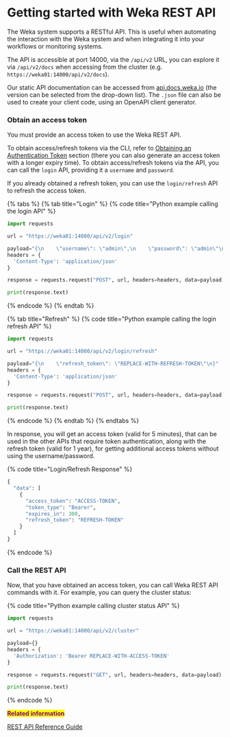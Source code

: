 # Getting started with Weka REST API



The Weka system supports a RESTful API. This is useful when automating the interaction with the Weka system and when integrating it into your workflows or monitoring systems.

The API is accessible at port 14000, via the `/api/v2` URL, you can explore it via `/api/v2/docs` when accessing from the cluster (e.g. `https://weka01:14000/api/v2/docs`).

Our static API documentation can be accessed from [api.docs.weka.io](https://api.docs.weka.io) (the version can be selected from the drop-down list). The `.json` file can also be used to create your client code, using an OpenAPI client generator.

### Obtain an access token

You must provide an access token to use the Weka REST API.&#x20;

To obtain access/refresh tokens via the CLI, refer to [Obtaining an Authentication Token](../usage/security/#obtaining-an-authentication-token) section (there you can also generate an access token with a longer expiry time). To obtain access/refresh tokens via the API, you can call the `login` API, providing it a `username` and `password`.&#x20;

If you already obtained a refresh token, you can use the `login/refresh` API to refresh the access token.

{% tabs %}
{% tab title="Login" %}
{% code title="Python example calling the login API" %}
```python
import requests

url = "https://weka01:14000/api/v2/login"

payload="{\n    \"username\": \"admin\",\n    \"password\": \"admin\"\n}"
headers = {
  'Content-Type': 'application/json'
}

response = requests.request("POST", url, headers=headers, data=payload)

print(response.text)

```
{% endcode %}
{% endtab %}

{% tab title="Refresh" %}
{% code title="Python example calling the login refresh API" %}
```python
import requests

url = "https://weka01:14000/api/v2/login/refresh"

payload="{\n    \"refresh_token\": \"REPLACE-WITH-REFRESH-TOKEN\"\n}"
headers = {
  'Content-Type': 'application/json'
}

response = requests.request("POST", url, headers=headers, data=payload)

print(response.text)

```
{% endcode %}
{% endtab %}
{% endtabs %}

In response, you will get an access token (valid for 5 minutes), that can be used in the other APIs that require token authentication, along with the refresh token (valid for 1 year), for getting additional access tokens without using the username/password.

{% code title="Login/Refresh Response" %}
```python
{
  "data": [
    {
      "access_token": "ACCESS-TOKEN",
      "token_type": "Bearer",
      "expires_in": 300,
      "refresh_token": "REFRESH-TOKEN"
    }
  ]
}
```
{% endcode %}

### Call the REST API

Now, that you have obtained an access token, you can call Weka REST API commands with it. For example, you can query the cluster status:

{% code title="Python example calling cluster status API" %}
```python
import requests

url = "https://weka01:14000/api/v2/cluster"

payload={}
headers = {
  'Authorization': 'Bearer REPLACE-WITH-ACCESS-TOKEN'
}

response = requests.request("GET", url, headers=headers, data=payload)

print(response.text)

```
{% endcode %}

<mark style="color:purple;">**Related information**</mark>

[REST API Reference Guide](https://api.docs.weka.io)
